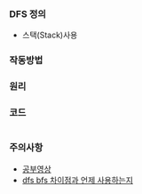 ### DFS 정의
- 스택(Stack)사용

### 작동방법


### 원리


### 코드
```cpp

```

### 주의사항


- [공부영상](https://www.youtube.com/watch?v=l0Rsu7dziws&list=PLRx0vPvlEmdDHxCvAQS1_6XV4deOwfVrz&index=17)
- [dfs bfs 차이점과 언제 사용하는지]()
